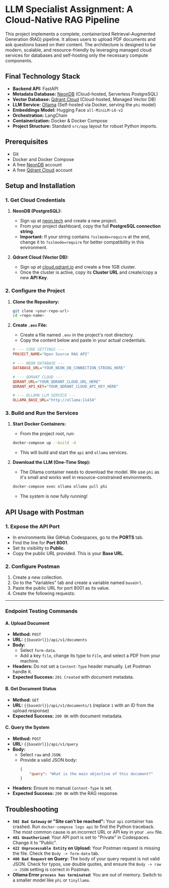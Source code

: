 # LLM Specialist Assignment: A Cloud-Native RAG Pipeline

This project implements a complete, containerized Retrieval-Augmented Generation (RAG) pipeline. It allows users to upload PDF documents and ask questions based on their content. The architecture is designed to be modern, scalable, and resource-friendly by leveraging managed cloud services for databases and self-hosting only the necessary compute components.

## Final Technology Stack

- **Backend API:** FastAPI
- **Metadata Database:** [NeonDB](https://neon.tech/) (Cloud-hosted, Serverless PostgreSQL)
- **Vector Database:** [Qdrant Cloud](https://cloud.qdrant.io/) (Cloud-hosted, Managed Vector DB)
- **LLM Service:** [Ollama](https://ollama.ai/) (Self-hosted via Docker, serving the `phi` model)
- **Embeddings Model:** Hugging Face `all-MiniLM-L6-v2`
- **Orchestration:** LangChain
- **Containerization:** Docker & Docker Compose
- **Project Structure:** Standard `src/app` layout for robust Python imports.

## Prerequisites

- Git
- Docker and Docker Compose
- A free [NeonDB](https://neon.tech/) account
- A free [Qdrant Cloud](https://cloud.qdrant.io/) account

## Setup and Installation

### 1. Get Cloud Credentials

1.  **NeonDB (PostgreSQL):**
    - Sign up at [neon.tech](https://neon.tech) and create a new project.
    - From your project dashboard, copy the full **PostgreSQL connection string**.
    - **Important:** If your string contains `?sslmode=require` at the end, change it to `?sslmode=require` for better compatibility in this environment.

2.  **Qdrant Cloud (Vector DB):**
    - Sign up at [cloud.qdrant.io](https://cloud.qdrant.io) and create a free 1GB cluster.
    - Once the cluster is active, copy its **Cluster URL** and create/copy a new **API Key**.

### 2. Configure the Project

1.  **Clone the Repository:**
    ```bash
    git clone <your-repo-url>
    cd <repo-name>
    ```

2.  **Create `.env` File:**
    - Create a file named `.env` in the project's root directory.
    - Copy the content below and paste in your actual credentials.

    ```ini
    # --- CORE SETTINGS ---
    PROJECT_NAME="Open Source RAG API"

    # --- NEON DATABASE ---
    DATABASE_URL="YOUR_NEON_DB_CONNECTION_STRING_HERE"

    # --- QDRANT CLOUD ---
    QDRANT_URL="YOUR_QDRANT_CLOUD_URL_HERE"
    QDRANT_API_KEY="YOUR_QDRANT_CLOUD_API_KEY_HERE"

    # --- OLLAMA LLM SERVICE ---
    OLLAMA_BASE_URL="http://ollama:11434"
    ```

### 3. Build and Run the Services

1.  **Start Docker Containers:**
    - From the project root, run:
    ```bash
    docker-compose up --build -d
    ```
    - This will build and start the `api` and `ollama` services.

2.  **Download the LLM (One-Time Step):**
    - The Ollama container needs to download the model. We use `phi` as it's small and works well in resource-constrained environments.
    ```bash
    docker-compose exec ollama ollama pull phi
    ```
    - The system is now fully running!

## API Usage with Postman

### 1. Expose the API Port

- In environments like GitHub Codespaces, go to the **PORTS** tab.
- Find the line for **Port 8001**.
- Set its visibility to **Public**.
- Copy the public URL provided. This is your **Base URL**.

### 2. Configure Postman

1.  Create a new collection.
2.  Go to the "Variables" tab and create a variable named `baseUrl`.
3.  Paste the public URL for port 8001 as its value.
4.  Create the following requests:

---

### **Endpoint Testing Commands**

#### **A. Upload Document**
- **Method:** `POST`
- **URL:** `{{baseUrl}}/api/v1/documents`
- **Body:**
  - Select `form-data`.
  - Add a key `file`, change its type to `File`, and select a PDF from your machine.
- **Headers:** Do not set a `Content-Type` header manually. Let Postman handle it.
- **Expected Success:** `201 Created` with document metadata.

#### **B. Get Document Status**
- **Method:** `GET`
- **URL:** `{{baseUrl}}/api/v1/documents/1` (replace `1` with an ID from the upload response)
- **Expected Success:** `200 OK` with document metadata.

#### **C. Query the System**
- **Method:** `POST`
- **URL:** `{{baseUrl}}/api/v1/query`
- **Body:**
  - Select `raw` and `JSON`.
  - Provide a valid JSON body:
    ```json
    {
        "query": "What is the main objective of this document?"
    }
    ```
- **Headers:** Ensure no manual `Content-Type` is set.
- **Expected Success:** `200 OK` with the RAG response.

## Troubleshooting

- **`502 Bad Gateway` or "Site can't be reached":** Your `api` container has crashed. Run `docker-compose logs api` to find the Python traceback. The most common cause is an incorrect URL or API key in your `.env` file.
- **`401 Unauthorized`:** Your API port is set to "Private" in Codespaces. Change it to "Public".
- **`422 Unprocessable Entity` on Upload:** Your Postman request is missing the file. Check the `Body -> form-data` tab.
- **`400 Bad Request` on Query:** The body of your query request is not valid JSON. Check for typos, use double quotes, and ensure the `Body -> raw -> JSON` setting is correct in Postman.
- **Ollama Error `process has terminated`:** You are out of memory. Switch to a smaller model like `phi` or `tinyllama`.
